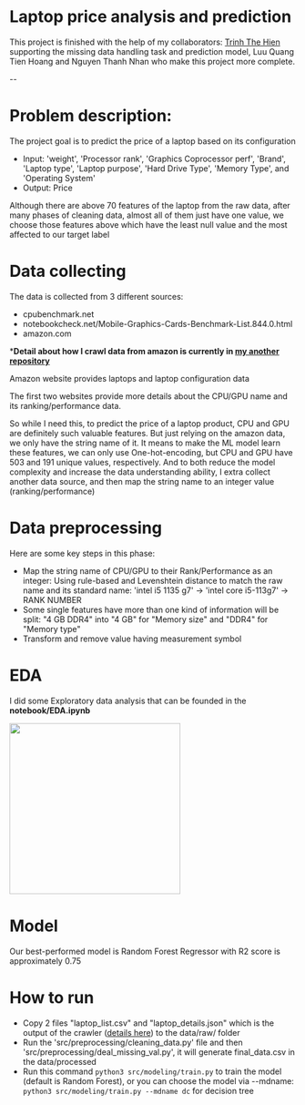 # Laptop price analysis and prediction
This project is finished with the help of my collaborators: [Trinh The Hien](https://github.com/HienTheTrinh) supporting the missing data handling task and prediction model, Luu Quang Tien Hoang and Nguyen Thanh Nhan who make this project more complete.

--
# Problem description:
The project goal is to predict the price of a laptop based on its configuration

- Input: 'weight', 'Processor rank', 'Graphics Coprocessor perf', 'Brand', 'Laptop type', 'Laptop purpose', 'Hard Drive Type', 'Memory Type', and 'Operating System'
- Output: Price

Although there are above 70 features of the laptop from the raw data, after many phases of cleaning data, almost all of them just have one value, we choose those features above which have the least null value and the most affected to our target label

# Data collecting
The data is collected from 3 different sources:
- cpubenchmark.net
- notebookcheck.net/Mobile-Graphics-Cards-Benchmark-List.844.0.html
- amazon.com

***Detail about how I crawl data from amazon is currently in [my another repository](https://github.com/hellofromtheothersky/amazon_data_scraper)**

Amazon website provides laptops and laptop configuration data

The first two websites provide more details about the CPU/GPU name and its ranking/performance data. 

So while I need this, to predict the price of a laptop product, CPU and GPU are definitely such valuable features. But just relying on the amazon data, we only have the string name of it. It means to make the ML model learn these features, we can only use One-hot-encoding, but CPU and GPU have 503 and 191 unique values, respectively. And to both reduce the model complexity and increase the data understanding ability, I extra collect another data source, and then map the string name to an integer value (ranking/performance)

# Data preprocessing
Here are some key steps in this phase:
- Map the string name of CPU/GPU to their Rank/Performance as an integer: Using rule-based and Levenshtein distance to match the raw name and its standard name: 'intel i5 1135 g7' -> 'intel core i5-113g7' -> RANK NUMBER
- Some single features have more than one kind of information will be split: "4 GB DDR4" into "4 GB" for "Memory size" and "DDR4" for "Memory type"
- Transform and remove value having measurement symbol

# EDA
I did some Exploratory data analysis that can be founded in the **notebook/EDA.ipynb**

<img src="https://user-images.githubusercontent.com/84280247/223192302-b3240b7f-492c-4b84-ba9a-90ac9bf8ec52.png"  width="300">

# Model
Our best-performed model is Random Forest Regressor with R2 score is approximately 0.75

# How to run

- Copy 2 files "laptop_list.csv" and "laptop_details.json" which is the output of the crawler ([details here](https://github.com/hellofromtheothersky/amazon_data_scraper)) to the data/raw/ folder
- Run the 'src/preprocessing/cleaning_data.py' file and then 'src/preprocessing/deal_missing_val.py', it will generate final_data.csv in the data/processed
- Run this command
`python3 src/modeling/train.py` 
to train the model (default is Random Forest), or you can choose the model via --mdname:
`python3 src/modeling/train.py --mdname dc`
for decision tree


